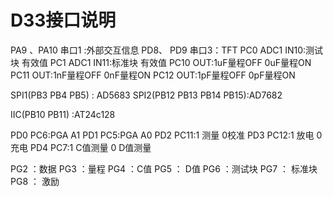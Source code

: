 # D33接口说明

PA9 、PA10 串口1 :外部交互信息
PD8、 PD9 串口3：TFT
PC0  ADC1 IN10:测试块 有效值
PC1  ADC1 IN11:标准块 有效值
PC10 OUT:1uF量程OFF 0uF量程ON
PC11 OUT:1nF量程OFF 0nF量程ON
PC12 OUT:1pF量程OFF 0pF量程ON

SPI1(PB3 PB4 PB5) : AD5683
SPI2(PB12 PB13 PB14 PB15):AD7682

IIC(PB10 PB11) :AT24c128

PD0 PC6:PGA A1
PD1 PC5:PGA A0
PD2 PC11:1 测量  0校准
PD3 PC12:1 放电  0充电
PD4 PC7:1 C值测量  0 D值测量

PG2 ：数据
PG3 ：量程
PG4 ：C值
PG5 ： D值
PG6 ：测试块
PG7 ： 标准块
PG8 ： 激励



